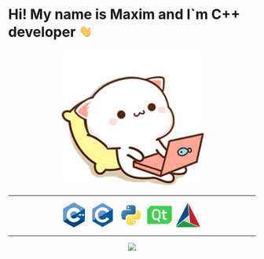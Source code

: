 <h1>Hi! My name is Maxim and I`m C++ developer
    <img src="./src/hi.gif" width="30px"/>
</h1>
<div align="center">
    <img src="./src/cat.gif" width="300px"/>
</div>
<hr>
<div align="center">
    <img src="./src/cplusplus-original.svg" width="50px"/>&nbsp;
    <img src="./src/c-original.svg" width="50px"/>&nbsp;
    <img src="./src/python-original.svg" width="50px"/>&nbsp;
    <img src="./src/qt-original.svg" width="50px"/>&nbsp;
    <img src="./src/cmake-original.svg" width="50px"/>&nbsp;
</div>
<hr>
<div align="center">
    <img src="https://komarev.com/ghpvc/?username=Mahiminho&style=plastic&color=blueviolet"/>
</div>